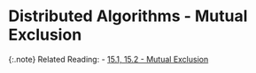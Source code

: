 # Distributed Algorithms - Mutual Exclusion

{:.note}
Related Reading:
    - [15.1, 15.2 - Mutual Exclusion](../chapter-15/index.md)
